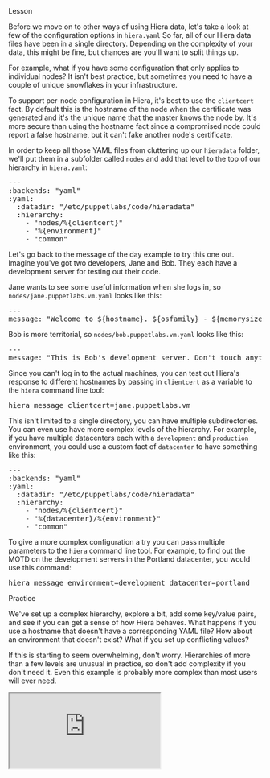 <link rel="stylesheet" href="/static/selfpaced/selfpaced.css" markdown="1">
<div id="lesson" markdown="1">

<div id="instructions" markdown="1">

<div class="instruction-header">
<i class="fa fa-graduation-cap"></i>
Lesson
</div>

<div class="instruction-content" markdown="1">

Before we move on to other ways of using Hiera data, let's take a look at few
of the configuration options in `hiera.yaml` So far, all of our Hiera data
files have been in a single directory. Depending on the complexity of your
data, this might be fine, but chances are you'll want to split things up.

For example, what if you have some configuration that only applies to
individual nodes? It isn't best practice, but sometimes you need to have a
couple of unique snowflakes in your infrastructure.

To support per-node configuration in Hiera, it's best to use the `clientcert`
fact.  By default this is the hostname of the node when the certificate was
generated and it's the unique name that the master knows the node by.  It's
more secure than using the hostname fact since a compromised node could report 
a false hostname, but it can't fake another node's certificate.

In order to keep all those YAML files from cluttering up our `hieradata` folder,
we'll put them in a subfolder called `nodes` and add that level to the top of
our hierarchy in `hiera.yaml`:

<pre>
---
:backends: "yaml"
:yaml:
  :datadir: "/etc/puppetlabs/code/hieradata"
  :hierarchy:
    - "nodes/%{clientcert}"
    - "%{environment}"
    - "common"
</pre>

Let's go back to the message of the day example to try this one out. Imagine
you've got two developers, Jane and Bob. They each have a development server
for testing out their code.

Jane wants to see some useful information when she logs in, so
`nodes/jane.puppetlabs.vm.yaml` looks like this:
<pre>
---
message: "Welcome to ${hostname}. ${osfamily} - ${memorysize}"
</pre>

Bob is more territorial, so `nodes/bob.puppetlabs.vm.yaml` looks like this:
<pre>
---
message: "This is Bob's development server. Don't touch anything, or else!"
</pre>

Since you can't log in to the actual machines, you can test out Hiera's
response to different hostnames by passing in `clientcert` as a variable to the
`hiera` command line tool:
<pre>
hiera message clientcert=jane.puppetlabs.vm
</pre>

This isn't limited to a single directory, you can have multiple subdirectories.
You can even use have more complex levels of the hierarchy. For example, if you
have multiple datacenters each with a `development` and `production` environment,
you could use a custom fact of `datacenter` to have something like this:
<pre>
---
:backends: "yaml"
:yaml:
  :datadir: "/etc/puppetlabs/code/hieradata"
  :hierarchy:
    - "nodes/%{clientcert}"
    - "%{datacenter}/%{environment}"
    - "common"
</pre>

To give a more complex configuration a try you can pass multiple parameters to
the `hiera` command line tool.  For example, to find out the MOTD on the
development servers in the Portland datacenter, you would use this 
command:
<pre>
hiera message environment=development datacenter=portland
</pre>

</div>

<div class="instruction-header">
<i class="fa fa-desktop"></i>
Practice
</div>

<div class="instruction-content" markdown="1">

We've set up a complex hierarchy, explore a bit, add some key/value pairs, and
see if you can get a sense of how Hiera behaves. What happens if you use a
hostname that doesn't have a corresponding YAML file? How about an environment
that doesn't exist? What if you set up conflicting values? 

If this is starting to seem overwhelming, don't worry. Hierarchies of more than
a few levels are unusual in practice, so don't add complexity if you don't need
it. Even this example is probably more complex than most users will ever
need.

</div>


</div>

<div id="terminal">
  <iframe src="https://try.puppet.com/sandbox/?course=get_hiera4" name="terminal"></iframe>
</div>

</div>
